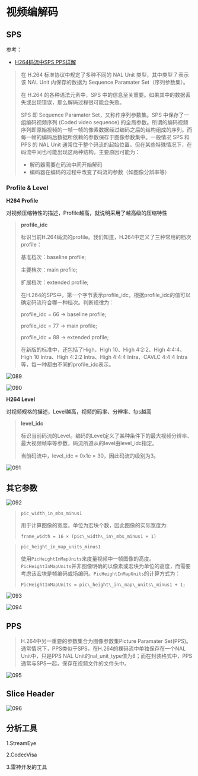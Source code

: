 # 视频编解码

## SPS

参考：

+ [H264码流中SPS PPS详解](https://zhuanlan.zhihu.com/p/27896239)

> 在 H.264 标准协议中规定了多种不同的 NAL Unit 类型，其中类型 7 表示该 NAL Unit 内保存的数据为 Sequence Paramater Set（序列参数集）。
>
> 在 H.264 的各种语法元素中，SPS 中的信息至关重要。如果其中的数据丢失或出现错误，那么解码过程很可能会失败。
>
> SPS 即 Sequence Paramater Set，又称作序列参数集。SPS 中保存了一组编码视频序列 (Coded video sequence) 的全局参数。所谓的编码视频序列即原始视频的一帧一帧的像素数据经过编码之后的结构组成的序列。而每一帧的编码后数据所依赖的参数保存于图像参数集中。一般情况 SPS 和 PPS 的 NAL Unit 通常位于整个码流的起始位置。但在某些特殊情况下，在码流中间也可能出现这两种结构，主要原因可能为：
>
> - 解码器需要在码流中间开始解码
> - 编码器在编码的过程中改变了码流的参数（如图像分辨率等）



### Profile & Level

**H264 Profile**

对视频压缩特性的描述，Profile越高，就说明采用了越高级的压缩特性

> **profile_idc**
>
> 标识当前H.264码流的profile。我们知道，H.264中定义了三种常用的档次profile：
>
> 基准档次：baseline profile;
>
> 主要档次：main profile;
>
> 扩展档次：extended profile;
>
> 在H.264的SPS中，第一个字节表示profile_idc，根据profile_idc的值可以确定码流符合哪一种档次。判断规律为：
>
> profile_idc = 66 → baseline profile;
>
> profile_idc = 77 → main profile;
>
> profile_idc = 88 → extended profile;
>
> 在新版的标准中，还包括了High、High 10、High 4:2:2、High 4:4:4、High 10 Intra、High
> 4:2:2 Intra、High 4:4:4 Intra、CAVLC 4:4:4 Intra等，每一种都由不同的profile_idc表示。

![089](https://github.com/winfredzen/VideoAudio/blob/main/Basic/image/089.png)

![090](https://github.com/winfredzen/VideoAudio/blob/main/Basic/image/090.png)

**H264 Level**

对视频规格的描述，Level越高，视频的码率、分辨率、fps越高

>  **level_idc**
>
> 标识当前码流的Level。编码的Level定义了某种条件下的最大视频分辨率、最大视频帧率等参数，码流所遵从的level由level_idc指定。
>
> 当前码流中，level_idc = 0x1e = 30，因此码流的级别为3。

![091](https://github.com/winfredzen/VideoAudio/blob/main/Basic/image/091.png)



## 其它参数

![092](https://github.com/winfredzen/VideoAudio/blob/main/Basic/image/021.png)

> `pic_width_in_mbs_minus1`
>
> 用于计算图像的宽度。单位为宏块个数，因此图像的实际宽度为:
>
> `frame_width = 16 × (pic\_width\_in\_mbs_minus1 + 1)`

> `pic_height_in_map_units_minus1`
>
> 使用`PicHeightInMapUnits`来度量视频中一帧图像的高度。`PicHeightInMapUnits`并非图像明确的以像素或宏块为单位的高度，而需要考虑该宏块是帧编码或场编码。`PicHeightInMapUnits`的计算方式为：
>
> `PicHeightInMapUnits = pic\_height\_in\_map\_units\_minus1 + 1;`

![093](https://github.com/winfredzen/VideoAudio/blob/main/Basic/image/093.png)

![094](https://github.com/winfredzen/VideoAudio/blob/main/Basic/image/094.png)



## PPS

> H.264中另一重要的参数集合为图像参数集Picture Paramater Set(PPS)。通常情况下，PPS类似于SPS，在H.264的裸码流中单独保存在一个NAL Unit中，只是PPS NAL Unit的nal_unit_type值为8；而在封装格式中，PPS通常与SPS一起，保存在视频文件的文件头中。

![095](https://github.com/winfredzen/VideoAudio/blob/main/Basic/image/095.png)





## Slice Header

![096](https://github.com/winfredzen/VideoAudio/blob/main/Basic/image/096.png)



## 分析工具

1.StreamEye

2.CodecVisa

3.雷神开发的工具

















